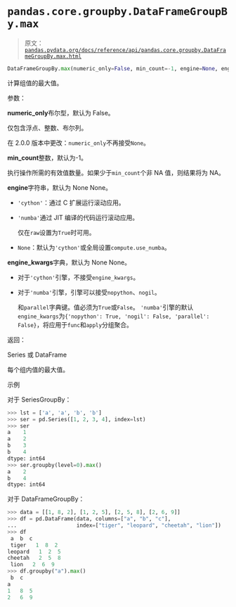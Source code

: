 # `pandas.core.groupby.DataFrameGroupBy.max`

> 原文：[`pandas.pydata.org/docs/reference/api/pandas.core.groupby.DataFrameGroupBy.max.html`](https://pandas.pydata.org/docs/reference/api/pandas.core.groupby.DataFrameGroupBy.max.html)

```py
DataFrameGroupBy.max(numeric_only=False, min_count=-1, engine=None, engine_kwargs=None)
```

计算组值的最大值。

参数：

**numeric_only**布尔型，默认为 False。

仅包含浮点、整数、布尔列。

在 2.0.0 版本中更改：`numeric_only`不再接受`None`。

**min_count**整数，默认为-1。

执行操作所需的有效值数量。如果少于`min_count`个非 NA 值，则结果将为 NA。

**engine**字符串，默认为 None None。

+   `'cython'`：通过 C 扩展运行滚动应用。

+   `'numba'`通过 JIT 编译的代码运行滚动应用。

    仅在`raw`设置为`True`时可用。

+   `None`：默认为`'cython'`或全局设置`compute.use_numba`。

**engine_kwargs**字典，默认为 None None。

+   对于`'cython'`引擎，不接受`engine_kwargs`。

+   对于`'numba'`引擎，引擎可以接受`nopython`、`nogil`。

    和`parallel`字典键。值必须为`True`或`False`。 `'numba'`引擎的默认`engine_kwargs`为`{'nopython': True, 'nogil': False, 'parallel': False}`，将应用于`func`和`apply`分组聚合。

返回：

Series 或 DataFrame

每个组内值的最大值。

示例

对于 SeriesGroupBy：

```py
>>> lst = ['a', 'a', 'b', 'b']
>>> ser = pd.Series([1, 2, 3, 4], index=lst)
>>> ser
a    1
a    2
b    3
b    4
dtype: int64
>>> ser.groupby(level=0).max()
a    2
b    4
dtype: int64 
```

对于 DataFrameGroupBy：

```py
>>> data = [[1, 8, 2], [1, 2, 5], [2, 5, 8], [2, 6, 9]]
>>> df = pd.DataFrame(data, columns=["a", "b", "c"],
...                   index=["tiger", "leopard", "cheetah", "lion"])
>>> df
 a  b  c
 tiger   1  8  2
leopard   1  2  5
cheetah   2  5  8
 lion   2  6  9
>>> df.groupby("a").max()
 b  c
a
1   8  5
2   6  9 
```
